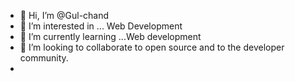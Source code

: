 - 👋 Hi, I’m @Gul-chand
- 👀 I’m interested in ... Web Development
- 🌱 I’m currently learning ...Web development
- 💞️ I’m looking to collaborate to open source and to the developer community.
- 
<!---
This is mmy resume repo
--->
